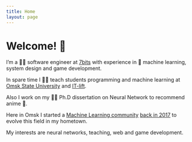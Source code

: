 ```yaml
---
title: Home
layout: page
---
```


# Welcome! 🌱

I’m a 👨‍💻 software engineer at [7bits](https://7bits.it/) with experience in 🤖 machine learning, system design and game development.

In spare time I 🧙‍♂️ teach students programming and machine learning at [Omsk State University](https://omsu.ru/) and [IT-lift](http://itlift.1der.link/).

Also I work on my 👨‍🎓 Ph.D dissertation on Neural Network to recommend anime 🌸.

Here in Omsk I started a [Machine Learning community](https://vk.com/mlomsk) [back in 2017](https://vk.com/wall-141957789_2) to evolve this field in my hometown.

My interests are neural networks, teaching, web and game development.
